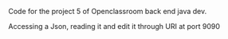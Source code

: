 Code for the project 5 of Openclassroom back end java dev.

Accessing a Json, reading it and edit it through URI at port 9090